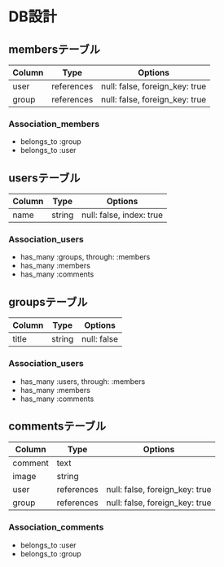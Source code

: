 # DB設計

## membersテーブル
|Column|Type|Options|
|------|----|-------|
|user|references|null: false, foreign_key: true|
|group|references|null: false, foreign_key: true|

### Association_members
- belongs_to :group
- belongs_to :user


## usersテーブル
|Column|Type|Options|
|------|----|-------|
|name|string|null: false, index: true|

### Association_users
- has_many :groups, through: :members
- has_many :members
- has_many :comments


## groupsテーブル
|Column|Type|Options|
|------|----|-------|
|title|string|null: false|

### Association_users
- has_many :users, through: :members
- has_many :members
- has_many :comments


## commentsテーブル
|Column|Type|Options|
|------|----|-------|
|comment|text|
|image|string|
|user|references|null: false, foreign_key: true|
|group|references|null: false, foreign_key: true|

### Association_comments
- belongs_to :user
- belongs_to :group
